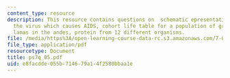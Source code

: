 ```yaml
---
content_type: resource
description: This resource contains questions on  schematic epresentation of an antibody,
  the virus which causes AIDS, cohort life table for a population of gray squirrels,
  lamas in the andes, protein from 12 different organisms.
file: /media/https%3A/open-learning-course-data-rc.s3.amazonaws.com/7-014-introductory-biology-spring-2005/e8facdde055b714679a14f2580bbaa1e_ps7q_05.pdf
file_type: application/pdf
resourcetype: Document
title: ps7q_05.pdf
uid: e8facdde-055b-7146-79a1-4f2580bbaa1e
---
```


